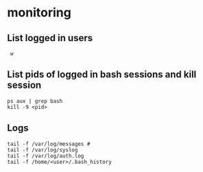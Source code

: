 # monitoring

## List logged in users
` w`

## List pids of logged in bash sessions and kill session
```
ps aux | grep bash
kill -9 <pid>
```

## Logs
```
tail -f /var/log/messages # 
tail -f /var/log/syslog
tail -f /var/log/auth.log
tail -f /home/<user>/.bash_history
```
